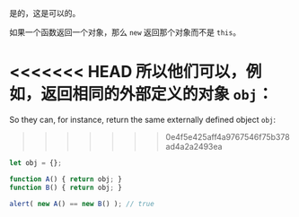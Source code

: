 是的，这是可以的。

如果一个函数返回一个对象，那么 `new` 返回那个对象而不是 `this`。

<<<<<<< HEAD
所以他们可以，例如，返回相同的外部定义的对象 `obj`：
=======
So they can, for instance, return the same externally defined object `obj`:
>>>>>>> 0e4f5e425aff4a9767546f75b378ad4a2a2493ea

```js run no-beautify
let obj = {};

function A() { return obj; }
function B() { return obj; }

alert( new A() == new B() ); // true
```
